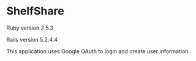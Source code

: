 # ShelfShare

Ruby version 2.5.3

Rails version 5.2.4.4

This application uses Google OAuth to login and create user information. 
